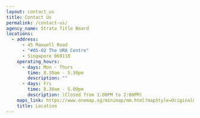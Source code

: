 ```yaml
---
layout: contact_us
title: Contact Us
permalink: /contact-us/
agency_name: Strata Title Board
locations:
  - address:
      - 45 Maxwell Road
      - "#05-02 The URA Centre"
      - Singapore 069118
    operating_hours:
      - days: Mon - Thurs
        time: 8.30am - 5.30pm
        description: ""
      - days: Fri
        time: 8.30am - 5.00pm
        description: (Closed from 1:00PM to 2:00PM)
    maps_link: https://www.onemap.sg/minimap/mm.html?mapStyle=Original&zoomLevel=17&latLng=1.279568572,103.8453122&ewt=JTNDcCUzRTQ1JTIwTWF4d2VsbCUyMFJvYWQlM0NiciUyMCUyRiUzRSUyMzA1LTAyJTIwVGhlJTIwVVJBJTIwQ2VudHJlJTNDYnIlMjAlMkYlM0VTaW5nYXBvcmUlMjAwNjkxMTglM0MlMkZwJTNF&popupWidth=200&showPopup=true
    title: Location
---
```

